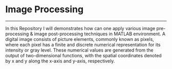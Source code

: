 # Image Processing
------
In this Repository I will demonstrates how can one apply various image pre-processing & image post-processing techniques in MATLAB environment. A digital image consists of picture elements, commonly known as pixels, where each pixel has a finite and discrete numerical representation for its intensity or gray level. These numerical values are generated from the output of two-dimensional functions, with the spatial coordinates denoted by x and y along the x-axis and y-axis, respectively.







